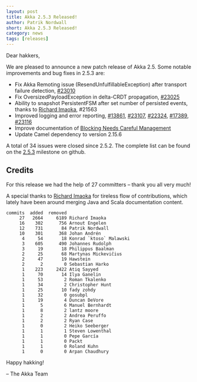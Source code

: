```yaml
---
layout: post
title: Akka 2.5.3 Released!
author: Patrik Nordwall
short: Akka 2.5.3 Released!
category: news
tags: [releases]
---
```


Dear hakkers,

We are pleased to announce a new patch release of Akka 2.5. Some notable improvements and bug fixes in 2.5.3 are:

* Fix Akka Remoting issue (ResendUnfulfillableException) after transport failure detection, [#23010](https://github.com/akka/akka/issues/23010)
* Fix OversizedPayloadException in delta-CRDT propagation, [#23025](https://github.com/akka/akka/issues/23025)
* Ability to snapshot PersistentFSM after set number of persisted events, thanks to [Richard Imaoka](https://github.com/richard-imaoka), #21563
* Improved logging and error reporting, [#13861](https://github.com/akka/akka/issues/13861), [#23107](https://github.com/akka/akka/issues/23107), [#22324](https://github.com/akka/akka/issues/22324), [#17389](https://github.com/akka/akka/issues/17389), [#23116](https://github.com/akka/akka/pull/23116)
* Improve documentation of [Blocking Needs Careful Management](https://doc.akka.io/docs/akka/2.5/dispatchers.html?language=scala)
* Update Camel dependency to version 2.15.6

A total of 34 issues were closed since 2.5.2. The complete list can be found on the [2.5.3](https://github.com/akka/akka/milestone/115?closed=1) milestone on github.

## Credits

For this release we had the help of 27 committers – thank you all very much!

A special thanks to [Richard Imaoka](https://github.com/richard-imaoka) for tireless flow of contributions, which lately have been around merging Java and Scala documentation content.

~~~
commits  added  removed
     27   2664     6189 Richard Imaoka
     16    302      756 Arnout Engelen
     12    731       84 Patrik Nordwall
     10    301      368 Johan Andrén
      4     54       18 Konrad `ktoso` Malawski
      3    605      490 Johannes Rudolph
      3     19       18 Philippus Baalman
      2     25       68 Martynas Mickevičius
      2     47       19 Hawstein
      2      2        0 Sebastian Harko
      1    223     2422 Atiq Sayyed
      1     70       14 Ilya Ganelin
      1     53        2 Roman Tkalenko
      1     34        2 Christopher Hunt
      1     25       10 fady zohdy
      1     32        0 gosubpl
      1     19        4 Duncan DeVore
      1      5        6 Manuel Bernhardt
      1      8        2 lantz moore
      1      2        2 Andrea Peruffo
      1      2        2 Ryan Case
      1      0        2 Heiko Seeberger
      1      1        1 Steven Lowenthal
      1      1        0 Pepe García
      1      1        0 Packt
      1      1        0 Roland Kuhn
      1      0        0 Arpan Chaudhury
~~~

Happy hakking!

– The Akka Team

